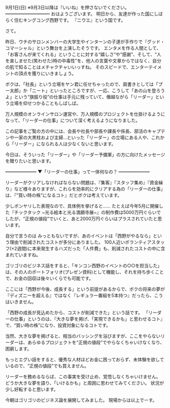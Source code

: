 9月1日(日) ※9月3日以降は『いいね』を押さないでください。
━━━━━━━━━━
おはようございます。
明日から、友達が作った国にしばらく住むキングコング西野です。
『ニウエ』という国です。

さて。

昨日、ウチのサロンメンバーの大学生やインターンの子達が手作りで『グッド・コマーシャル』という舞台を上演したそうです。
エンタメを作る人間として、「お客さんが来てくれる」ということに対する“嬉しさ”や“感謝”、そして、“人を楽しませた(笑わせた)時の中毒性”を、他人の言葉や文章からではなく、自分の肌で知ることはメチャクチャいいっすね。
そのスピードで、エンターテイメントの頂点を獲りにいきましょう。

ボクは、「社長」という立場をヤン君に任せちゃったので、肩書きとしては「プー太郎」か「ニート」といったところですが、一応、こうして「あの山を登ろうよ」という“旗振り役”の仕事は手元に残っていて、僭越ながら「リーダー」という立場を仰せつかることもしばしば。

万人規模のオンラインサロン運営や、万人規模のプロジェクトを仕掛けるようになって、「リーダーの仕事」について深く考えるようになりました。

この記事をご覧の方の中には、会長や社長や部長や課長や係長、部活のキャプテンや一家の大黒柱および主婦…といった「リーダー」の立場にある人や、これから「リーダー」になられる人は少なくないと思います。

今日は、そういった「リーダー」や「リーダー予備軍」の方に向けたメッセージを贈りたいと思います。

━━━━━━━
▼「リーダーの仕事」って一体何なの？
━━━━━━━

リーダーがクリアしなければならない問題は、『集客』『スタッフ集め』『資金繰り』など様々ありますが、これらを効率的にクリアする為の「リーダーの仕事」は、『“買い時の株”になるコト』だとボクは考えています。

少しボンヤリした表現なので、具体例を挙げると……
たとえば今年5月に開催した『チックタック ~光る絵本と光る満願寺展~』の制作費は5000万円ぐらいでしたが、“正規の値段”でいくと、あと2000万円ぐらいはプラスされていたと思います。

自分で言うのは みっともないですが、あのイベントは「西野がやるなら」という理由で削減されたコストが多分にありました。
100人近いボランティアスタッフ(×2週間)に本来発生するハズだった「人件費」も、削減されたコストの中に含まれていますね。

ゴリゴリのビジネス話をすると、「キンコン西野のイベントの○○を担当した」は、その人のポートフォリオ(プレゼン資料)として機能し、それを持ち歩くことで、お金の回収は後々いくらでも可能です。

ここには「西野が今後、成長する」という前提があるからで、ボクの将来の夢が『ディズニーを超える』ではなく『レギュラー番組を5本持つ』だったら、こうはいきません。

「西野の成長が見込めたから、コストが削減できた」という話です。
「リーダーの仕事」というのは、『大きな夢を掲げ、「実現できるかも」と思わせるコト』で、“買い時の株”になり、投資対象になるコトです。

当然、大きな夢を掲げると、相当のバッシングを浴びますが、ここをやらないリーダーは、あらゆるプロジェクトを“正規の値段”でやらなくちゃいけなくなり、困窮します。

もっとエグい話をすると、優秀な人材ほどお金に困っておらず、未体験を欲しているので、“正規の値段”でも買えません。

リーダーを務めるならば、この事実を受け止め、覚悟しなくちゃいけません。
どうか大きな夢を語り、「いけるかも」と周囲に思わせてみてください。
状況が少し好転すると思います。

今朝はゴリゴリのビジネス論を展開してみました。
現場からは以上でーす。


